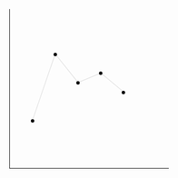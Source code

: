 <figure class="css-chart" style="--widget-size: 20em;">
  <ul class="line-chart">
    <li style="--x: 40px; --y: 83.3333px;">
      <div class="data-point" data-value="25"></div>
      <div class="line-segment" style="--hypotenuse: 123.33333333333333; --angle:-71.07535558394876;"></div>
    </li>
    <li style="--x: 80px; --y: 200px;">
      <div class="data-point" data-value="60"></div>
      <div class="line-segment" style="--hypotenuse: 64.03124237432849; --angle:51.34019174590991;"></div>
    </li>
    <li style="--x: 120px; --y: 150px;">
      <div class="data-point" data-value="45"></div>
      <div class="line-segment" style="--hypotenuse: 43.333333333333336; --angle:-22.61986494804045;"></div>
    </li>
    <li style="--x: 160px; --y: 166.667px;">
      <div class="data-point" data-value="50"></div>
      <div class="line-segment" style="--hypotenuse: 52.068331172711055; --angle:39.805571092265225;"></div>
    </li>
    <li style="--x: 200px; --y: 133.333px;">
      <div class="data-point" data-value="40"></div>
      <div class="line-segment" style="--hypotenuse: 0; --angle:0;"></div>
    </li>    
  </ul>
</figure>






<style>
.css-chart {
  border-bottom: 1px solid;
  border-left: 1px solid;
  display: inline-block;
  height: var(--widget-size);
  margin: 5em 15em 1em 5em;
  padding: 0;
  position: relative;
  width: var(--widget-size);
}

.line-chart {
  list-style: none;
  margin: 0;
  padding: 0;
}

.data-point {
  background-color: black;
  border-radius: 50%;
  bottom: calc(var(--y) - 3px);
  height: 6px;
  left: calc(var(--x) - 3px);
  position: absolute;
  width: 6px;
  z-index: 1;
}

.line-segment {
  background-color: #ddd;
  bottom: var(--y);
  height: 1px;
  left: var(--x);
  position: absolute;
  transform: rotate(calc(var(--angle) * 1deg));
  transform-origin: left bottom;
  width: calc(var(--hypotenuse) * 1px);
}



</style>
